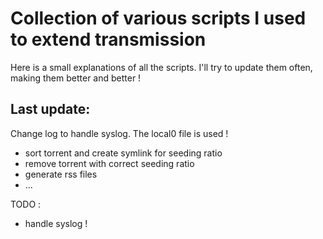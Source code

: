 Collection of various scripts I used to extend transmission
=================

Here is a small explanations of all the scripts. I'll try to update them often, making them better and better !

Last update:
-----------------

Change log to handle syslog. The local0 file is used !

- sort torrent and create symlink for seeding ratio
- remove torrent with correct seeding ratio
- generate rss files
- ...

TODO :

- handle syslog !
